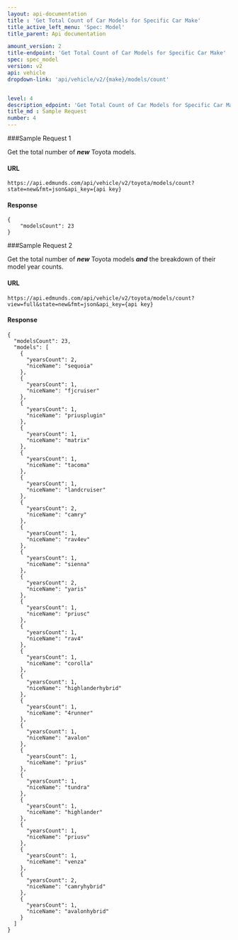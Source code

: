 ```yaml
---
layout: api-documentation
title : 'Get Total Count of Car Models for Specific Car Make'
title_active_left_menu: 'Spec: Model'
title_parent: Api documentation

amount_version: 2
title-endpoint: 'Get Total Count of Car Models for Specific Car Make'
spec: spec_model
version: v2
api: vehicle
dropdown-link: 'api/vehicle/v2/{make}/models/count'


level: 4
description_edpoint: 'Get Total Count of Car Models for Specific Car Make'
title_md : Sample Request
number: 4
---
```


###Sample Request 1

Get the total number of ***new*** Toyota models.

#### URL

	https://api.edmunds.com/api/vehicle/v2/toyota/models/count?state=new&fmt=json&api_key={api key}
	
#### Response

	{
		"modelsCount": 23
	}
	
###Sample Request 2

Get the total number of ***new*** Toyota models ***and*** the breakdown of their model year counts.

#### URL

	https://api.edmunds.com/api/vehicle/v2/toyota/models/count?view=full&state=new&fmt=json&api_key={api key}

#### Response

	{
	  "modelsCount": 23,
	  "models": [
	    {
	      "yearsCount": 2,
	      "niceName": "sequoia"
	    },
	    {
	      "yearsCount": 1,
	      "niceName": "fjcruiser"
	    },
	    {
	      "yearsCount": 1,
	      "niceName": "priusplugin"
	    },
	    {
	      "yearsCount": 1,
	      "niceName": "matrix"
	    },
	    {
	      "yearsCount": 1,
	      "niceName": "tacoma"
	    },
	    {
	      "yearsCount": 1,
	      "niceName": "landcruiser"
	    },
	    {
	      "yearsCount": 2,
	      "niceName": "camry"
	    },
	    {
	      "yearsCount": 1,
	      "niceName": "rav4ev"
	    },
	    {
	      "yearsCount": 1,
	      "niceName": "sienna"
	    },
	    {
	      "yearsCount": 2,
	      "niceName": "yaris"
	    },
	    {
	      "yearsCount": 1,
	      "niceName": "priusc"
	    },
	    {
	      "yearsCount": 1,
	      "niceName": "rav4"
	    },
	    {
	      "yearsCount": 1,
	      "niceName": "corolla"
	    },
	    {
	      "yearsCount": 1,
	      "niceName": "highlanderhybrid"
	    },
	    {
	      "yearsCount": 1,
	      "niceName": "4runner"
	    },
	    {
	      "yearsCount": 1,
	      "niceName": "avalon"
	    },
	    {
	      "yearsCount": 1,
	      "niceName": "prius"
	    },
	    {
	      "yearsCount": 1,
	      "niceName": "tundra"
	    },
	    {
	      "yearsCount": 1,
	      "niceName": "highlander"
	    },
	    {
	      "yearsCount": 1,
	      "niceName": "priusv"
	    },
	    {
	      "yearsCount": 1,
	      "niceName": "venza"
	    },
	    {
	      "yearsCount": 2,
	      "niceName": "camryhybrid"
	    },
	    {
	      "yearsCount": 1,
	      "niceName": "avalonhybrid"
	    }
	  ]
	}
